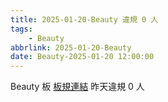 ```yaml
---
title: 2025-01-20-Beauty 違規 0 人
tags:
    - Beauty
abbrlink: 2025-01-20-Beauty
date: Beauty-2025-01-20 12:00:00
---
```

Beauty 板 [板規連結](https://www.ptt.cc/bbs/Beauty/M.1630069980.A.84B.html)
昨天違規 0 人
